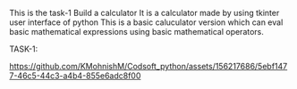  This is the task-1 Build a calculator 
It is a calculator made by using tkinter user interface of python 
This is a basic caluculator version which can eval basic mathematical expressions using basic mathematical operators.

TASK-1:


https://github.com/KMohnishM/Codsoft_python/assets/156217686/5ebf1477-46c5-44c3-a4b4-855e6adc8f00



